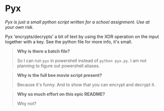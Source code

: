 # Pyx

*Pyx is just a small python script written for a school assignment. Use at your own risk.*

Pyx 'encrypts/decrypts' a bit of text by using the XOR operation on the input together with a key.
See the python file for more info, it's small.

> **Why is there a batch file?**
> 
> So I can run `pyx` in powershell instead of `python pyx.py`. I am not planning to figure out powershell aliases.

> **Why is the full bee movie script present?**
> 
> Because it's funny. And to show that you can encrypt and decrypt it.

> **Why so much effort on this epic README?**
> 
> Why not?